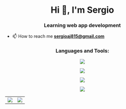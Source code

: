 <h1 align="center">Hi 👋, I'm Sergio</h1>
<h3 align="center">Learning web app development</h3>


- 📫 How to reach me **sergioaj815@gmail.com**


<h3 align="center">Languages and Tools:</h3>
<p align="center">
  <a href="https://skillicons.dev">
    <!-- Diseño -->
    <img src="https://skillicons.dev/icons?i=figma,ai,ps" />    
  </a>
</p>
<p align="center">
  <a href="https://skillicons.dev">
    <!-- Desarrollo Frontend -->
    <img src="https://skillicons.dev/icons?i=html,css,js,sass,angular,bootstrap" />
  </a>
</p>
<p align="center">
  <a href="https://skillicons.dev">
    <!-- Desarrollo Backend -->
    <img src="https://skillicons.dev/icons?i=php,java,laravel,spring,mongodb,mysql" />
  </a>
</p>
<p align="center">
	<a href="https://skillicons.dev">
    <!-- Herramientas y Otros -->
    <img src="https://skillicons.dev/icons?i=docker,vscode,eclipse,github,discord" />
  </a>
</p>
<table align="center" border="0">
	<tr>
		<td>
			<img src="https://github-readme-stats.vercel.app/api?username=arroyosergi3&show_icons=true&theme=cobalt&include_all_commits=true&count_private=true&cache_seconds=1800" />
		</td>
		<td>
			<img src="https://cosmo-github-readme-stats.vercel.app/api/top-langs/?username=arroyosergi3&theme=cobalt&show_icons=true&layout=compact&langs_count=8&cache_seconds=1800" />
		</td>
	</tr>
</table>
